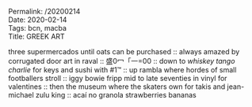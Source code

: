 Permalink: /20200214  
Date: 2020-02-14  
Tags: bcn, macba  
Title: GREEK ART  
  
three supermercados until oats can be purchased :: always amazed by corrugated door art in raval :: 盛0冖「一=00 :: down to _whiskey tango charlie_ for keys and sushi with #1™ :: up rambla where hordes of small footballers stroll :: iggy bowie fripp mid to late seventies in vinyl for valentines :: then the museum where the skaters own for takis and jean-michael zulu king :: acaí no granola strawberries bananas  
